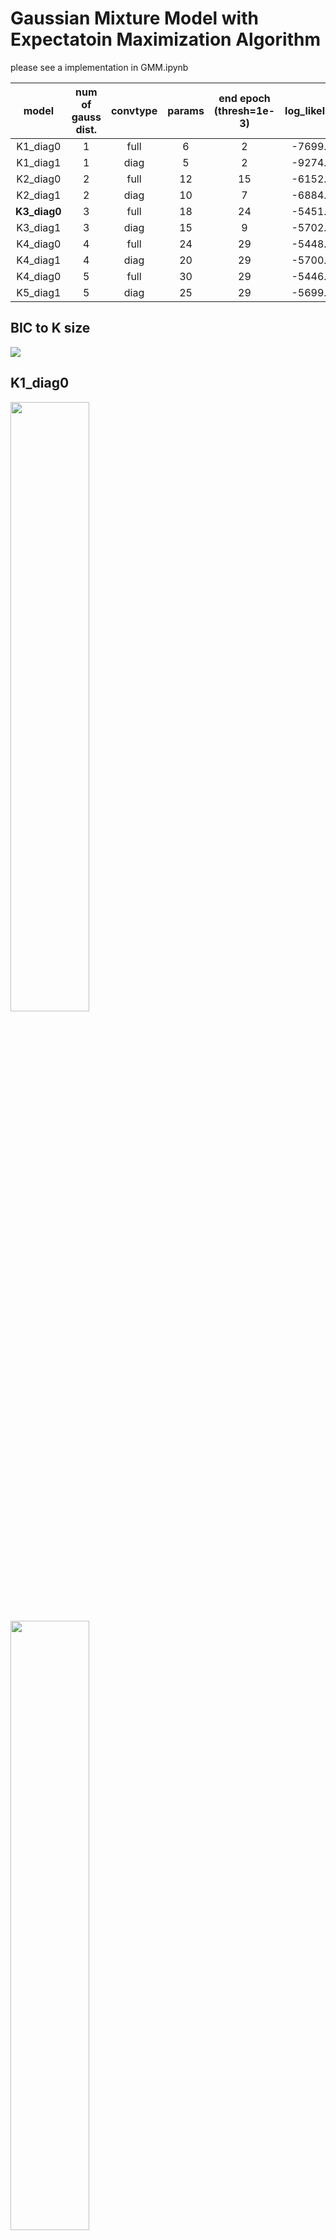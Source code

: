 # Gaussian Mixture Model with Expectatoin Maximization Algorithm

please see a implementation in GMM.ipynb


|model| num of gauss dist. | convtype | params|end epoch \(thresh=1e-3)|log_likelihood|BIC |
|:---:|:---:    |:---:     |:---:  |:---:                 |:---:         |:---:|   
|K1_diag0| 1 | full | 6|2|-7699.809|15435.840|
|K1_diag1| 1 | diag | 5|2|-9274.189|18577.356|
|K2_diag0| 2 | full | 12|15|-6152.370|12377.182|
|K2_diag1| 2 | diag | 10|7|-6884.938|13827.830|
|**K3_diag0**| 3 | full | 18|24|-5451.755|**11012.173**|
|K3_diag1| 3 | diag | 15|9|-5702.959|11492.849|
|K4_diag0| 4 | full | 24|29|-5448.348|11041.580|
|K4_diag1| 4 | diag | 20|29|-5700.893|11517.694|
|K4_diag0| 5 | full | 30|29|-5446.084|11073.273|
|K5_diag1| 5 | diag | 25|29|-5699.974|11544.833|

## BIC to K size
<img src='result/BIC.png'>

## K1_diag0
<img src='result/result_K1_diag0.png' width=50%>
<img src='gif/gif_K1_diag0_dist.gif' width=50%>
<img src='gif/gif_K1_diag0_loss.gif' width=50%>

## K1_diag1
<img src='result/result_K1_diag1.png' width=50%>
<img src='gif/gif_K1_diag1_dist.gif' width=50%>
<img src='gif/gif_K1_diag1_loss.gif' width=50%>

## K2_diag0
<img src='result/result_K2_diag0.png' width=50%>
<img src='gif/gif_K2_diag0_dist.gif' width=50%>
<img src='gif/gif_K2_diag0_loss.gif' width=50%>

## K2_diag1
<img src='result/result_K2_diag1.png' width=50%>
<img src='gif/gif_K2_diag1_dist.gif' width=50%>
<img src='gif/gif_K2_diag1_loss.gif' width=50%>

## K3_diag0
<img src='result/result_K3_diag0.png' width=50%>
<img src='gif/gif_K3_diag0_dist.gif' width=50%>
<img src='gif/gif_K3_diag0_loss.gif' width=50%>

## K3_diag1
<img src='result/result_K3_diag1.png' width=50%>
<img src='gif/gif_K3_diag1_dist.gif' width=50%>
<img src='gif/gif_K3_diag1_loss.gif' width=50%>

## K4_diag0
<img src='result/result_K4_diag0.png' width=50%>
<img src='gif/gif_K4_diag0_dist.gif' width=50%>
<img src='gif/gif_K4_diag0_loss.gif' width=50%>

## K4_diag1
<img src='result/result_K4_diag1.png' width=50%>
<img src='gif/gif_K4_diag1_dist.gif' width=50%>
<img src='gif/gif_K4_diag1_loss.gif' width=50%>

## K5_diag0
<img src='result/result_K5_diag0.png' width=50%>
<img src='gif/gif_K5_diag0_dist.gif' width=50%>
<img src='gif/gif_K5_diag0_loss.gif' width=50%>

## K5_diag1
<img src='result/result_K5_diag1.png' width=50%>
<img src='gif/gif_K5_diag1_dist.gif' width=50%>
<img src='gif/gif_K5_diag1_loss.gif' width=50%>